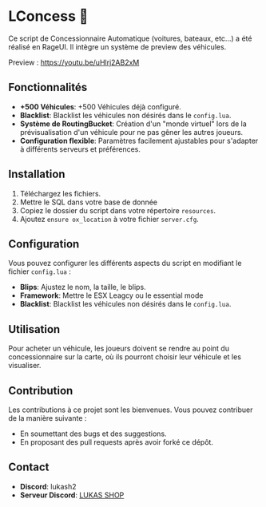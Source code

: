 # LConcess 💼

Ce script de Concessionnaire Automatique (voitures, bateaux, etc...) a été réalisé en RageUI. Il intègre un système de preview des véhicules.

Preview : https://youtu.be/uHlrj2AB2xM

## Fonctionnalités

- **+500 Véhicules**: +500 Véhicules déjà configuré.
- **Blacklist**: Blacklist les véhicules non désirés dans le `config.lua`.
- **Système de RoutingBucket**: Création d'un "monde virtuel" lors de la prévisualisation d'un véhicule pour ne pas gêner les autres joueurs.
- **Configuration flexible**: Paramètres facilement ajustables pour s'adapter à différents serveurs et préférences.

## Installation

1. Téléchargez les fichiers.
2. Mettre le SQL dans votre base de donnée
3. Copiez le dossier du script dans votre répertoire `resources`.
4. Ajoutez `ensure ox_location` à votre fichier `server.cfg`.

## Configuration

Vous pouvez configurer les différents aspects du script en modifiant le fichier `config.lua` :
- **Blips**: Ajustez le nom, la taille, le blips.
- **Framework**: Mettre le ESX Leagcy ou le essential mode
- **Blacklist**: Blacklist les véhicules non désirés dans le `config.lua`.

## Utilisation

Pour acheter un véhicule, les joueurs doivent se rendre au point du concessionnaire sur la carte, où ils pourront choisir leur véhicule et les visualiser.

## Contribution

Les contributions à ce projet sont les bienvenues. Vous pouvez contribuer de la manière suivante :
- En soumettant des bugs et des suggestions.
- En proposant des pull requests après avoir forké ce dépôt.

## Contact

- **Discord**: lukash2
- **Serveur Discord**: [LUKAS SHOP](https://discord.gg/UDktyuc4aN)
